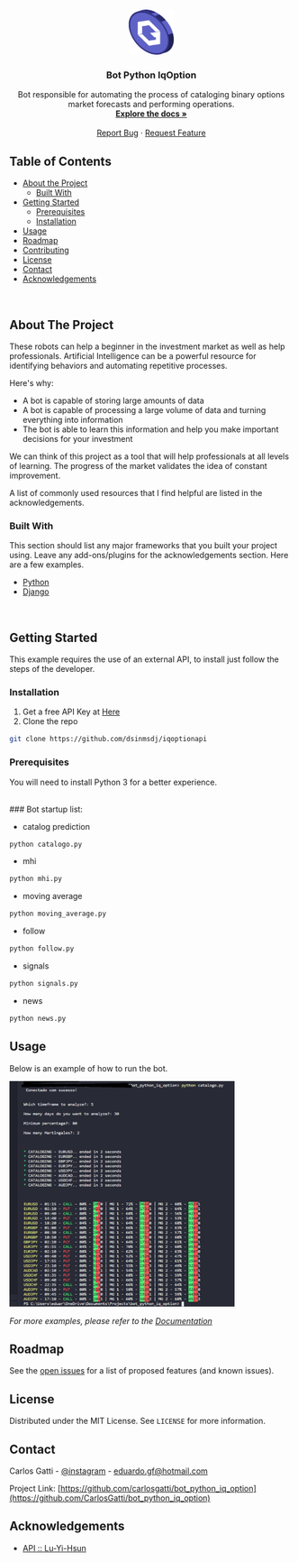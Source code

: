 

<!-- PROJECT LOGO -->
<br />
<p align="center">
  <a href="http://gattitrading.com/components">
    <img src="img/logo_coin.png" alt="Logo" width="80" height="80">
  </a>

  <h3 align="center">Bot Python IqOption</h3>

  <p align="center">  
  Bot responsible for automating the process of cataloging binary options market forecasts and performing operations.
    <br />
    <a href="https://github.com/CarlosGatti/bot_python_iq_option"><strong>Explore the docs »</strong></a>
    <br />
    <br />
    <a href="https://github.com/CarlosGatti/bot_python_iq_option/issues">Report Bug</a>
    ·
    <a href="https://github.com/CarlosGatti/bot_python_iq_option/issuess">Request Feature</a>
  </p>
</p>



<!-- TABLE OF CONTENTS -->
## Table of Contents

* [About the Project](#about-the-project)
  * [Built With](#built-with)
* [Getting Started](#getting-started)
  * [Prerequisites](#prerequisites)
  * [Installation](#installation)
* [Usage](#usage)
* [Roadmap](#roadmap)
* [Contributing](#contributing)
* [License](#license)
* [Contact](#contact)
* [Acknowledgements](#acknowledgements)

<br />

<!-- ABOUT THE PROJECT -->
## About The Project

These robots can help a beginner in the investment market as well as help professionals. Artificial Intelligence can be a powerful resource for identifying behaviors and automating repetitive processes.

Here's why:
* A bot is capable of storing large amounts of data
* A bot is capable of processing a large volume of data and turning everything into information
* The bot is able to learn this information and help you make important decisions for your investment

We can think of this project as a tool that will help professionals at all levels of learning. The progress of the market validates the idea of ​​constant improvement.

A list of commonly used resources that I find helpful are listed in the acknowledgements.

### Built With
This section should list any major frameworks that you built your project using. Leave any add-ons/plugins for the acknowledgements section. Here are a few examples.
* [Python](https://python.com)
* [Django](https://django.com)


<br />

<!-- GETTING STARTED -->
## Getting Started
This example requires the use of an external API, to install just follow the steps of the developer. 


### Installation

1. Get a free API Key at [Here](https://github.com/dsinmsdj/iqoptionapi)
2. Clone the repo
```sh
git clone https://github.com/dsinmsdj/iqoptionapi

```

### Prerequisites
You will need to install Python 3 for a better experience.

<br />
### Bot startup list:

* catalog prediction
```sh
python catalogo.py 
```

* mhi
```sh
python mhi.py 
```

* moving average
```sh
python moving_average.py 
```

* follow
```sh
python follow.py 
```

* signals
```sh
python signals.py 
```

* news
```sh
python news.py 
```


<!-- USAGE EXAMPLES -->
## Usage

Below is an example of how to run the bot.

  <a href="http://gattitrading.com/components">
    <img src="img/catalog_print.png" alt="Logo" width="400" height="400">
  </a>

_For more examples, please refer to the [Documentation](http://gattitrading.com)_



<!-- ROADMAP -->
## Roadmap

See the [open issues](https://github.com/CarlosGatti/bot_python_iq_option/issues/) for a list of proposed features (and known issues).


<!-- LICENSE -->
## License

Distributed under the MIT License. See `LICENSE` for more information.



<!-- CONTACT -->
## Contact

Carlos Gatti - [@instagram](https://instagram.com/carloseduardogatti) - eduardo.gf@hotmail.com

Project Link: [https://github.com/carlosgatti/bot_python_iq_option](https://github.com/CarlosGatti/bot_python_iq_option)



<!-- ACKNOWLEDGEMENTS -->
## Acknowledgements
* [API :: Lu-Yi-Hsun](https://github.com/Lu-Yi-Hsun/iqoptionapi/)



